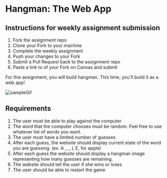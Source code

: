 # Hangman: The Web App

## Instructions for weekly assignment submission

1. Fork the assignment repo
1. Clone your Fork to your machine
1. Complete the weekly assignment
1. Push your changes to your Fork
1. Submit a Pull Request back to the assignment repo
1. Paste a link to of your Fork on Canvas and submit

For this assignment, you will build hangman.  This time, you'll build it as a web app!

![sampleGif](https://github.com/joinpursuit/Pursuit-Core-Web-Hangman-Weekly-Assignment/blob/master/HangmanWebApp.gif)

## Requirements

1. The user must be able to play against the computer
1. The word that the computer chooses must be random. Feel free to use whatever list of words you want.
1. The user must have a limited number of guesses
1. After each guess, the website should display current state of the word you are guessing.  (ex. A _ _ L E, for apple)
1. After each guess the website should display a hangman image representing how many guesses are remaining.
1. The website should tell the user if she wins or loses
1. The user should be able to restart the game
